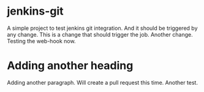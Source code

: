 # jenkins-git

A simple project to test jenkins git integration. And it should be triggered by any change. This is a change that should trigger the job. Another change. Testing the web-hook now.

# Adding another heading

Adding another paragraph. Will create a pull request this time. Another test.
